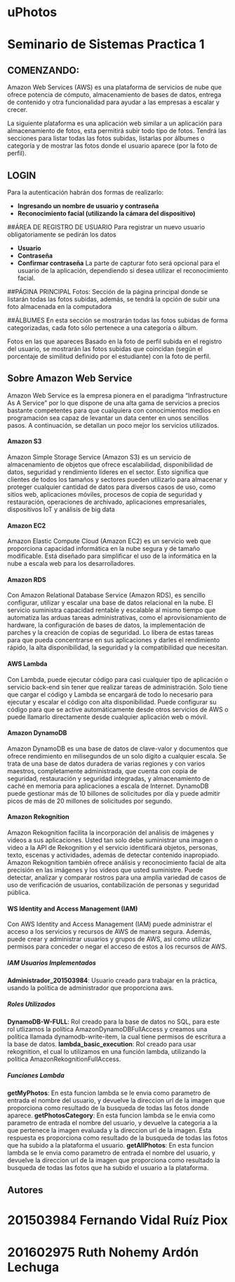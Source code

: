 # uPhotos
# Seminario de Sistemas Practica 1

## COMENZANDO:
Amazon Web Services (AWS) es una plataforma de servicios de nube que ofrece potencia de cómputo, almacenamiento de bases de datos, entrega de contenido y otra funcionalidad para ayudar a las empresas a escalar y crecer.

La siguiente plataforma es una aplicación web similar a un aplicación para almacenamiento de fotos, esta permitirá subir todo tipo de fotos. Tendrá las secciones para listar todas las fotos subidas, listarlas por álbumes o categoría y de mostrar las fotos donde el usuario aparece (por la foto de
perfil).

## LOGIN
Para la autenticación habrán dos formas de realizarlo:
- **Ingresando un nombre de usuario y contraseña**
- **Reconocimiento facial (utilizando la cámara del dispositivo)**

##ÁREA DE REGISTRO DE USUARIO
Para registrar un nuevo usuario obligatoriamente se pedirán los datos
- **Usuario**
- **Contraseña** 
- **Confirmar contraseña** 
La parte de capturar foto será opcional para el usuario de la aplicación, dependiendo si desea utilizar el reconocimiento facial.

##PÁGINA PRINCIPAL 
Fotos: Sección de la página principal donde se listarán todas las fotos subidas, además, se tendrá la opción de subir una foto almacenada en la computadora

##ÁLBUMES
En esta sección se mostrarán todas las fotos subidas de forma categorizadas, cada foto sólo pertenece a una categoría o álbum.

Fotos en las que apareces
Basado en la foto de perfil subida en el registro del usuario, se mostrarán las fotos subidas que coincidan (según el porcentaje de similitud definido por el estudiante) con la foto de perfil.






## Sobre Amazon Web Service
Amazon Web Service es la empresa pionera en el paradigma “Infrastructure As A Service” por lo que dispone de una alta gama de servicios a precios bastante competentes para que cualquiera con conocimientos medios en programación sea capaz de levantar un data center en unos sencillos pasos.
A continuación, se detallan un poco mejor los servicios utilizados.

#### Amazon S3
Amazon Simple Storage Service (Amazon S3) es un servicio de almacenamiento de objetos que ofrece escalabilidad, disponibilidad de datos, seguridad y rendimiento líderes en el sector. Esto significa que clientes de todos los tamaños y sectores pueden utilizarlo para almacenar y proteger cualquier cantidad de datos para diversos casos de uso, como sitios web, aplicaciones móviles, procesos de copia de seguridad y restauración, operaciones de archivado, aplicaciones empresariales, dispositivos IoT y análisis de big data

#### Amazon EC2
Amazon Elastic Compute Cloud (Amazon EC2) es un servicio web que proporciona capacidad informática en la nube segura y de tamaño modificable. Está diseñado para simplificar el uso de la informática en la nube a escala web para los desarrolladores.

#### Amazon RDS
Con Amazon Relational Database Service (Amazon RDS), es sencillo configurar, utilizar y escalar una base de datos relacional en la nube. El servicio suministra capacidad rentable y escalable al mismo tiempo que automatiza las arduas tareas administrativas, como el aprovisionamiento de hardware, la configuración de bases de datos, la implementación de parches y la creación de copias de seguridad. Lo libera de estas tareas para que pueda concentrarse en sus aplicaciones y darles el rendimiento rápido, la alta disponibilidad, la seguridad y la compatibilidad que necesitan.

#### AWS Lambda
Con Lambda, puede ejecutar código para casi cualquier tipo de aplicación o servicio back-end sin tener que realizar tareas de administración. Solo tiene que cargar el código y Lambda se encargará de todo lo necesario para ejecutar y escalar el código con alta disponibilidad. Puede configurar su código para que se active automáticamente desde otros servicios de AWS o puede llamarlo directamente desde cualquier aplicación web o móvil.

#### Amazon DynamoDB
Amazon DynamoDB es una base de datos de clave-valor y documentos que ofrece rendimiento en milisegundos de un solo dígito a cualquier escala. Se trata de una base de datos duradera de varias regiones y con varios maestros, completamente administrada, que cuenta con copia de seguridad, restauración y seguridad integradas, y almacenamiento de caché en memoria para aplicaciones a escala de Internet. DynamoDB puede gestionar más de 10 billones de solicitudes por día y puede admitir picos de más de 20 millones de solicitudes por segundo.

#### Amazon Rekognition
Amazon Rekognition facilita la incorporación del análisis de imágenes y videos a sus aplicaciones. Usted tan solo debe suministrar una imagen o video a la API de Rekognition y el servicio identificará objetos, personas, texto, escenas y actividades, además de detectar contenido inapropiado. Amazon Rekognition también ofrece análisis y reconocimiento facial de alta precisión en las imágenes y los videos que usted suministre. Puede detectar, analizar y comparar rostros para una amplia variedad de casos de uso de verificación de usuarios, contabilización de personas y seguridad pública.

#### WS Identity and Access Management (IAM)
Con AWS Identity and Access Management (IAM) puede administrar el acceso a los servicios y recursos de AWS de manera segura. Además, puede crear y administrar usuarios y grupos de AWS, así como utilizar permisos para conceder o negar el acceso de estos a los recursos de AWS.

##### IAM Usuarios Implementados
**Administrador_201503984**: Usuario creado para trabajar en la práctica, usando la política de administrador que proporciona aws.

##### Roles Utilizados
**DynamoDB-W-FULL**: Rol creado para la base de datos no SQL, para este rol utlizamos la política AmazonDynamoDBFullAccess y creamos una política llamada dynamodb-write-item, la cual tiene permisos de escritura a la base de datos. 
**lambda_basic_execution**: Rol creado para usar rekognition, el cual lo utilizamos en una función lambda, utilizando la política AmazonRekognitionFullAccess.

##### Funciones Lambda
**getMyPhotos**: En esta funcion lambda se le envia como parametro de entrada el nombre del usuario, y devuelve la direccion url de la imagen que
proporciona como resultado de la busqueda de todas las fotos donde aparece. 
**getPhotosCategory**: En esta funcion lambda se le envia como parametro de entrada el nombre del usuario, y devuelve la categoria a la que pertenece
la imagen evaluada y la direccion url de la imagen. Esta respuesta es proporciona como resultado de la busqueda de todas las fotos que ha subido a la
plataforma el usuario. 
**getAllPhotos**: En esta funcion lambda se le envia como parametro de entrada el nombre del usuario, y devuelve la direccion url de la imagen que
proporciona como resultado la busqueda de todas las fotos que ha subido el usuario a la plataforma. 

## Autores
# **201503984** Fernando Vidal Ruíz Piox
# **201602975** Ruth Nohemy Ardón Lechuga
